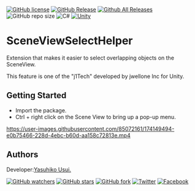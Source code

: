 [![GitHub license](https://img.shields.io/github/license/jwellone/SceneViewSelectHelper.svg?style=plastic)](https://github.com/jwellone/SceneViewSelectHelper/blob/main/LICENSE)
[![GitHub Release](https://img.shields.io/github/v/release/jwellone/SceneViewSelectHelper.svg?style=plastic)](https://GitHub.com/jwellone/SceneViewSelectHelper/releases/latest)
[![Github All Releases](https://img.shields.io/github/downloads/jwellone/SceneViewSelectHelper/total?color=blue&style=plastic)](https://GitHub.com/jwellone/SceneViewSelectHelper/releases)
![GitHub repo size](https://img.shields.io/github/repo-size/jwellone/SceneViewSelectHelper?label=size&style=plastic)
![C#](https://img.shields.io/badge/C%23-239120?logo=c-sharp&style=plastic)
[![Unity](https://img.shields.io/badge/Unity-100000?logo=unity&style=plastic)](https://unity.com)


# SceneViewSelectHelper
Extension that makes it easier to select overlapping objects on the SceneView.

This feature is one of the "j1Tech" developed by jwellone Inc for Unity.


## Getting Started
- Import the package.
- Ctrl + right click on the Scene View to bring up a pop-up menu.

https://user-images.githubusercontent.com/85072161/174149494-e0b75466-228d-4ebc-b60d-aa158c72813e.mp4


## Authors
Developer:[Yasuhiko Usui.](https://github.com/UsuiYasuhiko-jw1)


[![GitHub watchers](https://img.shields.io/github/watchers/jwellone/SceneViewSelectHelper.svg?style=social&label=Watch)](https://GitHub.com/jwellone/SceneViewSelectHelper/watchers/)
[![GitHub stars](https://img.shields.io/github/stars/jwellone/SceneViewSelectHelper.svg?style=social&label=Stars)](https://GitHub.com/jwellone/SceneViewSelectHelper/stargazers)
[![GitHub fork](https://img.shields.io/github/forks/jwellone/SceneViewSelectHelper.svg?style=social&label=Fork)](https://GitHub.com/jwellone/SceneViewSelectHelper/network/members)
[![Twitter](https://img.shields.io/twitter/follow/jwellone?label=Twitter&logo=twitter&style=social)](http://twitter.com/jwellone)
[![Facebook](https://img.shields.io/badge/Facebook-1877F2?style=for-the-badge&logo=facebook&logoColor=white&style=plastic)](https://www.facebook.com/jwellone)
